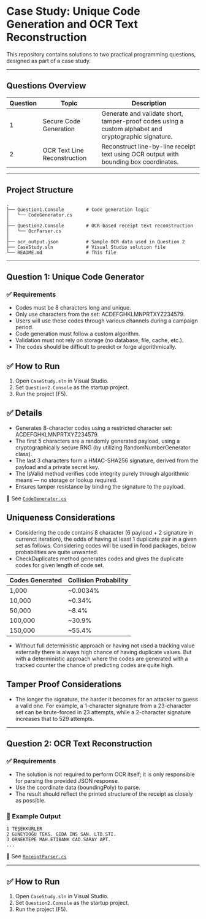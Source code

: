 ﻿
# Case Study: Unique Code Generation and OCR Text Reconstruction

This repository contains solutions to two practical programming questions, designed as part of a case study.

---

## Questions Overview

| Question | Topic                        | Description |
|----------|-----------------------------|-------------|
| 1        | Secure Code Generation       | Generate and validate short, tamper-proof codes using a custom alphabet and cryptographic signature. |
| 2        | OCR Text Line Reconstruction | Reconstruct line-by-line receipt text using OCR output with bounding box coordinates. |

---

## Project Structure

```
.
├── Question1.Console        # Code generation logic
│   └── CodeGenerator.cs
│
├── Question2.Console        # OCR-based receipt text reconstruction
│   └── OcrParser.cs
│
├── ocr_output.json          # Sample OCR data used in Question 2
├── CaseStudy.sln            # Visual Studio solution file
└── README.md                # This file
```

---

## Question 1: Unique Code Generator

### ✅ Requirements
- Codes must be 8 characters long and unique.
- Only use characters from the set: ACDEFGHKLMNPRTXYZ234579.
- Users will use these codes through various channels during a campaign period.
- Code generation must follow a custom algorithm.
- Validation must not rely on storage (no database, file, cache, etc.).
- The codes should be difficult to predict or forge algorithmically.


## ✅ How to Run
1. Open `CaseStudy.sln` in Visual Studio.
2. Set `Question2.Console` as the startup project.
3. Run the project (F5).


## ✅ Details
- Generates 8-character codes using a restricted character set: ACDEFGHKLMNPRTXYZ234579.
- The first 5 characters are a randomly generated payload, using a cryptographically secure RNG (by utilizing RandomNumberGenerator class).
- The last 3 characters form a HMAC-SHA256 signature, derived from the payload and a private secret key.
- The IsValid method verifies code integrity purely through algorithmic means — no storage or lookup required.
- Ensures tamper resistance by binding the signature to the payload.

📄 See [`CodeGenerator.cs`](Question1/Question1.Console/CodeGenerator.cs)

## Uniqueness Considerations
- Considering the code contains 8 character (6 payload + 2 signature in currenct iteration), the odds of having at least 1 duplicate pair in a given set as follows. Considering codes will be used in food packages, below probabilities are quite unwanted. 
- CheckDuplicates method generates codes and gives the duplicate codes for given length of code set.

| Codes Generated | Collision Probability |
| --------------- | --------------------- |
| 1,000           | \~0.0034%             |
| 10,000          | \~0.34%               |
| 50,000          | \~8.4%                |
| 100,000         | \~30.9%               |
| 150,000         | \~55.4%               |

- Without full deterministic approach or having not used a tracking value externally there is always high chance of having duplicate values. But with a deterministic approach where the codes are generated with a tracked counter the chance of predicting codes are quite high.


## Tamper Proof Considerations
- The longer the signature, the harder it becomes for an attacker to guess a valid one. For example, a 1-character signature from a 23-character set can be brute-forced in 23 attempts, while a 2-character signature increases that to 529 attempts. 

---

## Question 2: OCR Text Reconstruction


### ✅ Requirements
- The solution is not required to perform OCR itself; it is only responsible for parsing the provided JSON response.
- Use the coordinate data (boundingPoly) to parse.
- The result should reflect the printed structure of the receipt as closely as possible.

### 🔄 Example Output

```
1 TEŞEKKÜRLER
2 GUNEYDOĞU TEKS. GIDA INS SAN. LTD.STI.
3 ORNEKTEPE MAH.ETIBANK CAD.SARAY APT.
...
```

📄 See [`ReceiptParser.cs`](Question2/Question2.Console/ReceiptParser.cs)

---

## ✅ How to Run

1. Open `CaseStudy.sln` in Visual Studio.
2. Set `Question2.Console` as the startup project.
3. Run the project (F5).


